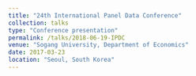 ```yaml
---
title: "24th International Panel Data Conference"
collection: talks
type: "Conference presentation"
permalink: /talks/2018-06-19-IPDC
venue: "Sogang University, Department of Economics"
date: 2017-03-23
location: "Seoul, South Korea"
---
```


